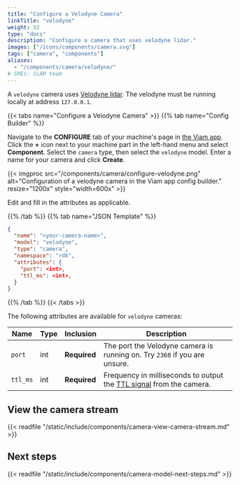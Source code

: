 ```yaml
---
title: "Configure a Velodyne Camera"
linkTitle: "velodyne"
weight: 32
type: "docs"
description: "Configure a camera that uses velodyne lidar."
images: ["/icons/components/camera.svg"]
tags: ["camera", "components"]
aliases:
  - "/components/camera/velodyne/"
# SMEs: SLAM team
---
```


A `velodyne` camera uses [Velodyne lidar](https://velodynelidar.com/).
The velodyne must be running locally at address `127.0.0.1`.

{{< tabs name="Configure a Velodyne Camera" >}}
{{% tab name="Config Builder" %}}

Navigate to the **CONFIGURE** tab of your machine's page in [the Viam app](https://app.viam.com).
Click the **+** icon next to your machine part in the left-hand menu and select **Component**.
Select the `camera` type, then select the `velodyne` model.
Enter a name for your camera and click **Create**.

{{< imgproc src="/components/camera/configure-velodyne.png" alt="Configuration of a velodyne camera in the Viam app config builder." resize="1200x" style="width=600x" >}}

Edit and fill in the attributes as applicable.

{{% /tab %}}
{{% tab name="JSON Template" %}}

```json {class="line-numbers linkable-line-numbers"}
{
  "name": "<your-camera-name>",
  "model": "velodyne",
  "type": "camera",
  "namespace": "rdk",
  "attributes": {
    "port": <int>,
    "ttl_ms": <int>,
  }
}
```

{{% /tab %}}
{{< /tabs >}}

The following attributes are available for `velodyne` cameras:

<!-- prettier-ignore -->
| Name | Type | Inclusion | Description |
| ---- | ---- | --------- | ----------- |
| `port` | int | **Required** | The port the Velodyne camera is running on. Try `2368` if you are unsure. |
| `ttl_ms` | int | **Required** | Frequency in milliseconds to output the [TTL signal](https://en.wikipedia.org/wiki/Transistor%E2%80%93transistor_logic) from the camera. |

## View the camera stream

{{< readfile "/static/include/components/camera-view-camera-stream.md" >}}

## Next steps

{{< readfile "/static/include/components/camera-model-next-steps.md" >}}
